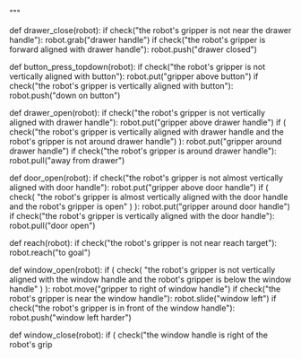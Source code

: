 
"""


def drawer_close(robot):
    if check("the robot's gripper is not near the drawer handle"):
        robot.grab("drawer handle")
    if check("the robot's gripper is forward aligned with drawer handle"):
        robot.push("drawer closed")


def button_press_topdown(robot):
    if check("the robot's gripper is not vertically aligned with button"):
        robot.put("gripper above button")
    if check("the robot's gripper is vertically aligned with button"):
        robot.push("down on button")


def drawer_open(robot):
    if check("the robot's gripper is not vertically aligned with drawer handle"):
        robot.put("gripper above drawer handle")
    if (
        check("the robot's gripper is vertically aligned with drawer handle and the robot's gripper is not around drawer handle")
    ):
        robot.put("gripper around drawer handle")
    if check("the robot's gripper is around drawer handle"):
        robot.pull("away from drawer")


def door_open(robot):
    if check("the robot's gripper is not almost vertically aligned with door handle"):
        robot.put("gripper above door handle")
    if (
        check(
            "the robot's gripper is almost vertically aligned with the door handle and the robot's gripper is open"
        )
    ):
        robot.put("gripper around door handle")
    if check("the robot's gripper is vertically aligned with the door handle"):
        robot.pull("door open")


def reach(robot):
    if check("the robot's gripper is not near reach target"):
        robot.reach("to goal")


def window_open(robot):
    if (
        check(
            "the robot's gripper is not vertically aligned with the window handle and the robot's gripper is below the window handle"
        )
    ):
        robot.move("gripper to right of window handle")
    if check("the robot's gripper is near the window handle"):
        robot.slide("window left")
    if check("the robot's gripper is in front of the window handle"):
        robot.push("window left harder")


def window_close(robot):
    if (
        check("the window handle is right of the robot's grip